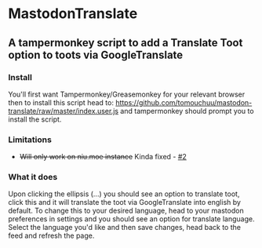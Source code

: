 # MastodonTranslate

## A tampermonkey script to add a Translate Toot option to toots via GoogleTranslate

### Install

You'll first want Tampermonkey/Greasemonkey for your relevant browser then to install this script head to: https://github.com/tomouchuu/mastodon-translate/raw/master/index.user.js and tampermonkey should prompt you to install the script.

### Limitations

* ~~Will only work on niu.moe instance~~ Kinda fixed - [#2](https://github.com/tomouchuu/mastodon-translate/issues/2)

### What it does

Upon clicking the ellipsis (...) you should see an option to translate toot, click this and it will translate the toot via GoogleTranslate into english by default. To change this to your desired language, head to your mastodon preferences in settings and you should see an option for translate language. Select the language you'd like and then save changes, head back to the feed and refresh the page.